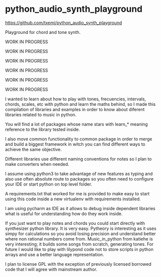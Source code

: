 # python_audio_synth_playground

https://github.com/txemi/python_audio_synth_playground

Playground for chord and tone synth.

WORK IN PROGRESS

WORK IN PROGRESS

WORK IN PROGRESS

WORK IN PROGRESS

WORK IN PROGRESS

WORK IN PROGRESS

I wanted to learn about how to play with tones, frecuencies, intervals, chords, scales, etc with python and learn the maths behind, so I made this compilation of libraries and examples in order to know about diferent libraries related to music in python.

You will find a lot of packages whose name stars with learn_* meaning reference to the library tested inside.

I also move common functionality to common package in order to merge and build a biggest framework in witch you can find different ways to achieve the same objective.

Different libraries use different naming conventions for notes so I plan to make converters when needed.

I assume using python3 to take advantage of new features as typing and also use often absolute route to packages so you often need to configure your IDE or start python on top level folder.

A requirements.txt that worked for me is provided to make easy to start using this code inside a new virtualenv with requirements installed.

I am using pycharm as IDE as it allows to debug inside dependent libraries what is useful for understanding how do they work inside.

If you just want to play notes and chords you could start directly with synthesizer python library. It is very easy.
Pytheory is interesting as it uses simpy for calculations so you avoid losing precision and understand better where non rational numbers come from.
Music_in_python from katiehe is very interesting; it builds some songs from scratch, generating tones.
For future I would like to play with lilypond code not to store scripts in python arrays and use a better language representation.

I plan to license GPL with the exception of previously licensed borrowed code that I will agree with mainstream author.


